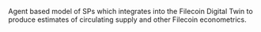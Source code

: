 Agent based model of SPs which integrates into the Filecoin Digital Twin
to produce estimates of circulating supply and other Filecoin econometrics.